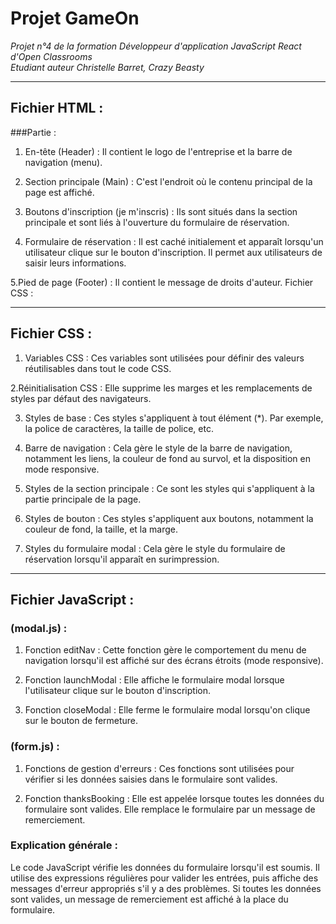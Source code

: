# Projet GameOn 

_Projet n°4 de la formation Développeur d'application JavaScript React d'Open Classrooms_  
_Etudiant auteur Christelle Barret, Crazy Beasty_
   
--- 
## Fichier HTML :  
  
###Partie <body> :
    
1. En-tête (Header) : Il contient le logo de l'entreprise et la barre de navigation (menu).  
  
2. Section principale (Main) : C'est l'endroit où le contenu principal de la page est affiché.  
  
3. Boutons d'inscription (je m'inscris) : Ils sont situés dans la section principale et sont liés à l'ouverture du formulaire de réservation.  
  
4. Formulaire de réservation : Il est caché initialement et apparaît lorsqu'un utilisateur clique sur le bouton d'inscription. Il permet aux utilisateurs de saisir leurs informations.  
  
5.Pied de page (Footer) : Il contient le message de droits d'auteur.
Fichier CSS :  
  
---    
## Fichier CSS :  
  
1. Variables CSS : Ces variables sont utilisées pour définir des valeurs réutilisables dans tout le code CSS.  
  
2.Réinitialisation CSS : Elle supprime les marges et les remplacements de styles par défaut des navigateurs.  
  
3. Styles de base : Ces styles s'appliquent à tout élément (*). Par exemple, la police de caractères, la taille de police, etc.  
  
4. Barre de navigation : Cela gère le style de la barre de navigation, notamment les liens, la couleur de fond au survol, et la disposition en mode responsive.  
  
5. Styles de la section principale : Ce sont les styles qui s'appliquent à la partie principale de la page.  
  
6. Styles de bouton : Ces styles s'appliquent aux boutons, notamment la couleur de fond, la taille, et la marge.  
  
7. Styles du formulaire modal : Cela gère le style du formulaire de réservation lorsqu'il apparaît en surimpression.  
  
---    
## Fichier JavaScript :  
### (modal.js) :  
  
1. Fonction editNav : Cette fonction gère le comportement du menu de navigation lorsqu'il est affiché sur des écrans étroits (mode responsive).  
  
2. Fonction launchModal : Elle affiche le formulaire modal lorsque l'utilisateur clique sur le bouton d'inscription.  
  
3. Fonction closeModal : Elle ferme le formulaire modal lorsqu'on clique sur le bouton de fermeture.  
  
### (form.js) :  
  
1. Fonctions de gestion d'erreurs : Ces fonctions sont utilisées pour vérifier si les données saisies dans le formulaire sont valides. 
  
2. Fonction thanksBooking : Elle est appelée lorsque toutes les données du formulaire sont valides. Elle remplace le formulaire par un message de remerciement.  
    
### Explication générale :  
  
Le code JavaScript vérifie les données du formulaire lorsqu'il est soumis. Il utilise des expressions régulières pour valider les entrées, puis affiche des messages d'erreur appropriés s'il y a des problèmes. Si toutes les données sont valides, un message de remerciement est affiché à la place du formulaire.
